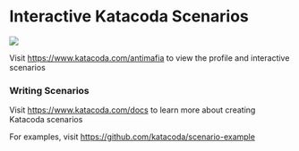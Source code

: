 # Interactive Katacoda Scenarios

[![](http://shields.katacoda.com/katacoda/antimafia/count.svg)](https://www.katacoda.com/antimafia "Get your profile on Katacoda.com")

Visit https://www.katacoda.com/antimafia to view the profile and interactive scenarios

### Writing Scenarios
Visit https://www.katacoda.com/docs to learn more about creating Katacoda scenarios

For examples, visit https://github.com/katacoda/scenario-example
